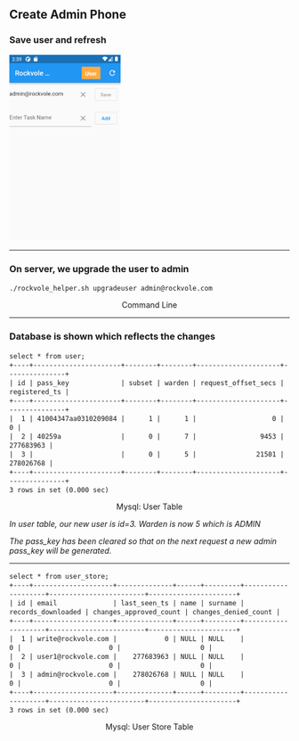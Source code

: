 ## Create Admin Phone

### Save user and refresh

<img src="images/admin_add_email.png" width="200" />
<hr/>

### On server, we upgrade the user to admin

```shell
./rockvole_helper.sh upgradeuser admin@rockvole.com
```
<div align="center">Command Line</div>
<hr/>

### Database is shown which reflects the changes

```roomsql
select * from user;
+----+----------------------+--------+--------+---------------------+---------------+
| id | pass_key             | subset | warden | request_offset_secs | registered_ts |
+----+----------------------+--------+--------+---------------------+---------------+
|  1 | 41004347aa0310209084 |      1 |      1 |                   0 |             0 |
|  2 | 40259a               |      0 |      7 |                9453 |     277683963 |
|  3 |                      |      0 |      5 |               21501 |     278026768 |
+----+----------------------+--------+--------+---------------------+---------------+
3 rows in set (0.000 sec)
```
<div align="center">Mysql: User Table</div>

<i>In user table, our new user is id=3. Warden is now 5 which is ADMIN</i>

<i>The pass_key has been cleared so that on the next request a new admin pass_key will be generated.</i>
<hr/>

```roomsql
select * from user_store;
+----+--------------------+--------------+------+---------+--------------------+------------------------+----------------------+
| id | email              | last_seen_ts | name | surname | records_downloaded | changes_approved_count | changes_denied_count |
+----+--------------------+--------------+------+---------+--------------------+------------------------+----------------------+
|  1 | write@rockvole.com |            0 | NULL | NULL    |                  0 |                      0 |                    0 |
|  2 | user1@rockvole.com |    277683963 | NULL | NULL    |                  0 |                      0 |                    0 |
|  3 | admin@rockvole.com |    278026768 | NULL | NULL    |                  0 |                      0 |                    0 |
+----+--------------------+--------------+------+---------+--------------------+------------------------+----------------------+
3 rows in set (0.000 sec)
```
<div align="center">Mysql: User Store Table</div>
